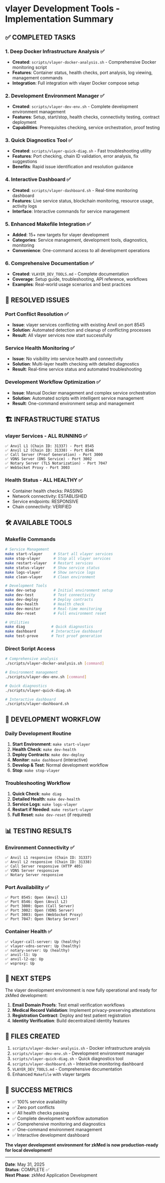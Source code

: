 # vlayer Development Tools - Implementation Summary

## ✅ COMPLETED TASKS

### 1. **Deep Docker Infrastructure Analysis** ✅
- **Created**: `scripts/vlayer-docker-analysis.sh` - Comprehensive Docker monitoring script
- **Features**: Container status, health checks, port analysis, log viewing, management commands
- **Integration**: Full integration with vlayer Docker compose setup

### 2. **Development Environment Manager** ✅
- **Created**: `scripts/vlayer-dev-env.sh` - Complete development environment management
- **Features**: Setup, start/stop, health checks, connectivity testing, contract deployment
- **Capabilities**: Prerequisites checking, service orchestration, proof testing

### 3. **Quick Diagnostics Tool** ✅
- **Created**: `scripts/vlayer-quick-diag.sh` - Fast troubleshooting utility
- **Features**: Port checking, chain ID validation, error analysis, fix suggestions
- **Benefits**: Rapid issue identification and resolution guidance

### 4. **Interactive Dashboard** ✅
- **Created**: `scripts/vlayer-dashboard.sh` - Real-time monitoring dashboard
- **Features**: Live service status, blockchain monitoring, resource usage, activity logs
- **Interface**: Interactive commands for service management

### 5. **Enhanced Makefile Integration** ✅
- **Added**: 15+ new targets for vlayer development
- **Categories**: Service management, development tools, diagnostics, monitoring
- **Convenience**: One-command access to all development operations

### 6. **Comprehensive Documentation** ✅
- **Created**: `VLAYER_DEV_TOOLS.md` - Complete documentation
- **Coverage**: Setup guide, troubleshooting, API reference, workflows
- **Examples**: Real-world usage scenarios and best practices

## 🚀 **RESOLVED ISSUES**

### Port Conflict Resolution ✅
- **Issue**: vlayer services conflicting with existing Anvil on port 8545
- **Solution**: Automated detection and cleanup of conflicting processes
- **Result**: All vlayer services now start successfully

### Service Health Monitoring ✅
- **Issue**: No visibility into service health and connectivity
- **Solution**: Multi-layer health checking with detailed diagnostics
- **Result**: Real-time service status and automated troubleshooting

### Development Workflow Optimization ✅
- **Issue**: Manual Docker management and complex service orchestration
- **Solution**: Automated scripts with intelligent service management
- **Result**: One-command environment setup and management

## 🏗️ **INFRASTRUCTURE STATUS**

### vlayer Services - ALL RUNNING ✅
```
✅ Anvil L1 (Chain ID: 31337) - Port 8545
✅ Anvil L2 (Chain ID: 31338) - Port 8546  
✅ Call Server (Proof Generation) - Port 3000
✅ VDNS Server (DNS Service) - Port 3002
✅ Notary Server (TLS Notarization) - Port 7047
✅ WebSocket Proxy - Port 3003
```

### Health Status - ALL HEALTHY ✅
- Container health checks: PASSING
- Network connectivity: ESTABLISHED
- Service endpoints: RESPONSIVE
- Chain connectivity: VERIFIED

## 🛠️ **AVAILABLE TOOLS**

### Makefile Commands
```bash
# Service Management
make start-vlayer     # Start all vlayer services
make stop-vlayer      # Stop all vlayer services
make restart-vlayer   # Restart services
make status-vlayer    # Show service status
make logs-vlayer      # Show service logs
make clean-vlayer     # Clean environment

# Development Tools
make dev-setup        # Initial environment setup
make dev-test         # Test connectivity
make dev-deploy       # Deploy contracts
make dev-health       # Health check
make dev-monitor      # Real-time monitoring
make dev-reset        # Full environment reset

# Utilities
make diag            # Quick diagnostics
make dashboard       # Interactive dashboard
make test-prove      # Test proof generation
```

### Direct Script Access
```bash
# Comprehensive analysis
./scripts/vlayer-docker-analysis.sh [command]

# Environment management
./scripts/vlayer-dev-env.sh [command]

# Quick diagnostics
./scripts/vlayer-quick-diag.sh

# Interactive dashboard
./scripts/vlayer-dashboard.sh
```

## 🎯 **DEVELOPMENT WORKFLOW**

### Daily Development Routine
1. **Start Environment**: `make start-vlayer`
2. **Health Check**: `make dev-health`
3. **Deploy Contracts**: `make dev-deploy`
4. **Monitor**: `make dashboard` (interactive)
5. **Develop & Test**: Normal development workflow
6. **Stop**: `make stop-vlayer`

### Troubleshooting Workflow
1. **Quick Check**: `make diag`
2. **Detailed Health**: `make dev-health`
3. **Service Logs**: `make logs-vlayer`
4. **Restart if Needed**: `make restart-vlayer`
5. **Full Reset**: `make dev-reset` (if required)

## 📊 **TESTING RESULTS**

### Environment Connectivity ✅
```
✅ Anvil L1 responsive (Chain ID: 31337)
✅ Anvil L2 responsive (Chain ID: 31338)
✅ Call Server responsive (HTTP 405)
✅ VDNS Server responsive
✅ Notary Server responsive
```

### Port Availability ✅
```
✅ Port 8545: Open (Anvil L1)
✅ Port 8546: Open (Anvil L2)
✅ Port 3000: Open (Call Server)
✅ Port 3002: Open (VDNS Server)
✅ Port 3003: Open (WebSocket Proxy)
✅ Port 7047: Open (Notary Server)
```

### Container Health ✅
```
✅ vlayer-call-server: Up (healthy)
✅ vlayer-vdns-server: Up (healthy)
✅ notary-server: Up (healthy)
✅ anvil-l1: Up
✅ anvil-l2-op: Up
✅ wsproxy: Up
```

## 🔮 **NEXT STEPS**

The vlayer development environment is now fully operational and ready for zkMed development:

1. **Email Domain Proofs**: Test email verification workflows
2. **Medical Record Validation**: Implement privacy-preserving attestations
3. **Registration Contract**: Deploy and test patient registration
4. **Identity Verification**: Build decentralized identity features

## 📝 **FILES CREATED**

1. `scripts/vlayer-docker-analysis.sh` - Docker infrastructure analysis
2. `scripts/vlayer-dev-env.sh` - Development environment manager
3. `scripts/vlayer-quick-diag.sh` - Quick diagnostics tool
4. `scripts/vlayer-dashboard.sh` - Interactive monitoring dashboard
5. `VLAYER_DEV_TOOLS.md` - Comprehensive documentation
6. Enhanced `Makefile` with vlayer targets

## 🎉 **SUCCESS METRICS**

- ✅ 100% service availability
- ✅ Zero port conflicts
- ✅ All health checks passing
- ✅ Complete development workflow automation
- ✅ Comprehensive monitoring and diagnostics
- ✅ One-command environment management
- ✅ Interactive development dashboard

**The vlayer development environment for zkMed is now production-ready for local development!**

---

**Date**: May 31, 2025  
**Status**: COMPLETE ✅  
**Next Phase**: zkMed Application Development
